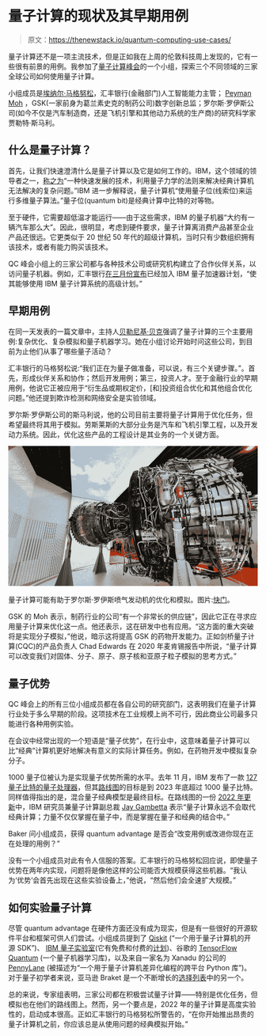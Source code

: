 # 量子计算的现状及其早期用例

> 原文：<https://thenewstack.io/quantum-computing-use-cases/>

量子计算还不是一项主流技术，但是正如我在上周的伦敦科技周上发现的，它有一些很有前景的用例。我参加了[量子计算峰会](https://london.theaisummit.com/quantum-computing-agenda/)的一个小组，探索三个不同领域的三家全球公司如何使用量子计算。

小组成员是[埃纳尔·马格努松](https://www.linkedin.com/in/einarbui/)，汇丰银行(金融部门)人工智能能力主管； [Peyman Moh](https://www.linkedin.com/in/peymanmoh/) ，GSK(一家前身为葛兰素史克的制药公司)数字创新总监；罗尔斯·罗伊斯公司(如今不仅是汽车制造商，还是飞机引擎和其他动力系统的生产商)的研究科学家贾勒特·斯马利。

## 什么是量子计算？

首先，让我们快速澄清什么是量子计算以及它是如何工作的。IBM，这个领域的领导者之一，[称之为](https://www.ibm.com/topics/quantum-computing)“一种快速发展的技术，利用量子力学的法则来解决经典计算机无法解决的复杂问题。”IBM 进一步解释说，量子计算机“使用量子位(线索位)来运行多维量子算法。”量子位(quantum bit)是经典计算中比特的对等物。

至于硬件，它需要超低温才能运行——由于这些需求，IBM 的量子机器“大约有一辆汽车那么大”。因此，很明显，考虑到硬件要求，量子计算离消费产品甚至企业产品还很远。它更类似于 20 世纪 50 年代的超级计算机，当时只有少数组织拥有该技术，或者有能力购买该技术。

QC 峰会小组上的三家公司都与各种技术公司或研究机构建立了合作伙伴关系，以访问量子机器。例如，汇丰银行[在三月份宣布](https://newsroom.ibm.com/2022-03-29-HSBC-Working-with-IBM-to-Accelerate-Quantum-Computing-Readiness)已经加入 IBM 量子加速器计划，“使其能够使用 IBM 量子计算系统的高级计划。”

## 早期用例

在同一天发表的一篇文章中，主持人[贝勒尼基·贝克](https://www.linkedin.com/in/berenicehealey/)强调了量子计算的三个主要用例:复杂优化、复杂模拟和量子机器学习。她在小组讨论开始时问这些公司，到目前为止他们从事了哪些量子活动？

汇丰银行的马格努松说:“我们正在为量子做准备，可以说，有三个关键步骤。”。首先，形成伙伴关系和协作；然后开发用例；第三，投资人才。至于金融行业的早期用例，他说它正被应用于“衍生品或期权定价，[和]投资组合优化和其他组合优化问题。”他还提到欺诈检测和网络安全是实验领域。

罗尔斯·罗伊斯公司的斯马利说，他的公司目前主要将量子计算用于优化任务，但希望最终将其用于模拟。劳斯莱斯的大部分业务是汽车和飞机引擎工程，以及开发动力系统。因此，优化这些产品的工程设计是其业务的一个关键方面。

[![Rolls-Royce jet engine](img/4b04b25261ccde542d577aa8306cc4db.png)](https://cdn.thenewstack.io/media/2022/06/0a57c73a-shutterstock_2079681868.jpg)

量子计算可能有助于罗尔斯·罗伊斯喷气发动机的优化和模拟。图片:[快门](https://www.shutterstock.com/image-photo/changi-singapore-7-2018-turbofan-jet-2079681868)。

GSK 的 Moh 表示，制药行业的公司“有一个非常长的供应链”，因此它正在寻求应用量子计算来优化这一点。他还表示，这在研发中也有应用。“这方面的重大突破将是实现分子模拟，”他说，暗示这将提高 GSK 的药物开发能力。正如剑桥量子计算(CQC)的产品负责人 Chad Edwards 在 2020 年麦肯锡报告中所说，“量子计算可以改变我们对固体、分子、原子、原子核和亚原子粒子模拟的思考方式。”

## 量子优势

QC 峰会上的所有三位小组成员都在各自公司的研究部门，这表明我们在量子计算行业处于多么早期的阶段。这项技术在工业规模上尚不可行，因此商业公司最多只能进行各种用例实验。

在会议中经常出现的一个短语是“量子优势”，在行业中，这意味着量子计算可以比“经典”计算机更好地解决有意义的实际计算任务。例如，在药物开发中模拟复杂分子。

1000 量子位被认为是实现量子优势所需的水平。去年 11 月，IBM 发布了一款 [127 量子比特的量子处理器](https://newsroom.ibm.com/2021-11-16-IBM-Unveils-Breakthrough-127-Qubit-Quantum-Processor)，但其[路线图](https://research.ibm.com/blog/ibm-quantum-roadmap)的目标是到 2023 年底超过 1000 量子比特。同样值得指出的是，混合量子经典模型是最终目标。在路线图的一份 [2022 年更新](https://www.youtube.com/watch?v=0ka20qanWzI)中，IBM 研究员兼量子计算副总裁 [Jay Gambetta](https://www.linkedin.com/in/jay-gambetta-a274753a/) 表示“量子计算永远不会取代经典计算；力量不仅仅掌握在量子中，而是掌握在量子和经典的结合中。”

Baker 问小组成员，获得 quantum advantage 是否会“改变用例或改进你现在正在处理的用例？”

没有一个小组成员对此有令人信服的答案。汇丰银行的马格努松回应说，即使量子优势在两年内实现，问题将是像他这样的公司能否大规模获得这些机器。“我认为‘优势’会首先出现在这些实验设备上，”他说，“然后他们会全速扩大规模。”

## 如何实验量子计算

尽管 quantum advantage 在硬件方面还没有成为现实，但是有一些很好的开源软件平台和框架可供人们尝试。小组成员提到了 [Qiskit](https://qiskit.org/) (“一个用于量子计算机的开源 SDK”)、 [IBM 量子实验室](https://quantum-computing.ibm.com/lab)(它有免费和付费的[计划](https://www.ibm.com/quantum/access-plans))、谷歌的 [TensorFlow Quantum](https://www.tensorflow.org/quantum) (一个量子机器学习库)，以及来自一家名为 Xanadu 的公司的 [PennyLane](https://pennylane.ai/) (被描述为“一个用于量子计算机差异化编程的跨平台 Python 库”)。对于量子初学者来说，亚马逊 Braket 是一个不断增长的[选择列表](https://towardsdatascience.com/use-a-quantum-cloud-for-almost-free-13da8f1dfa34)中的另一个。

总的来说，专家组表明，三家公司都在积极尝试量子计算——特别是优化任务，但模拟也在他们的路线图上。然而，另一个要点是，2022 年的量子计算是高度实验性的，启动成本很高。正如汇丰银行的马格努松所警告的，“在你开始推出昂贵的量子计算机之前，你应该总是从使用问题的经典模拟开始。”

<svg xmlns:xlink="http://www.w3.org/1999/xlink" viewBox="0 0 68 31" version="1.1"><title>Group</title> <desc>Created with Sketch.</desc></svg>